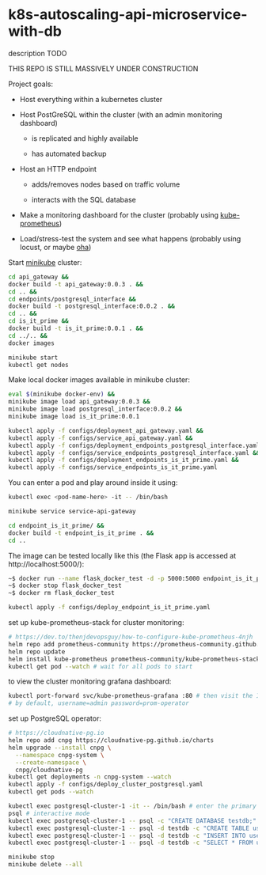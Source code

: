 # k8s-autoscaling-api-microservice-with-db
description TODO

THIS REPO IS STILL MASSIVELY UNDER CONSTRUCTION

Project goals:

* Host everything within a kubernetes cluster

* Host PostGreSQL within the cluster (with an admin monitoring dashboard)

    - is replicated and highly available

    - has automated backup

* Host an HTTP endpoint 
    
    - adds/removes nodes based on traffic volume
    
    - interacts with the SQL database

* Make a monitoring dashboard for the cluster (probably using [kube-prometheus](https://github.com/prometheus-operator/kube-prometheus))

* Load/stress-test the system and see what happens (probably using locust, or maybe [oha](https://github.com/hatoo/oha))

Start [minikube](https://github.com/kubernetes/minikube) cluster:

```bash
cd api_gateway &&
docker build -t api_gateway:0.0.3 . &&
cd .. &&
cd endpoints/postgresql_interface &&
docker build -t postgresql_interface:0.0.2 . &&
cd .. &&
cd is_it_prime &&
docker build -t is_it_prime:0.0.1 . &&
cd ../.. &&
docker images
```

```bash
minikube start 
kubectl get nodes
```

Make local docker images available in minikube cluster:

```bash
eval $(minikube docker-env) &&
minikube image load api_gateway:0.0.3 &&
minikube image load postgresql_interface:0.0.2 &&
minikube image load is_it_prime:0.0.1
```

```bash
kubectl apply -f configs/deployment_api_gateway.yaml &&
kubectl apply -f configs/service_api_gateway.yaml &&
kubectl apply -f configs/deployment_endpoints_postgresql_interface.yaml &&
kubectl apply -f configs/service_endpoints_postgresql_interface.yaml &&
kubectl apply -f configs/deployment_endpoints_is_it_prime.yaml &&
kubectl apply -f configs/service_endpoints_is_it_prime.yaml
```

You can enter a pod and play around inside it using:
```bash
kubectl exec <pod-name-here> -it -- /bin/bash 
```

```bash
minikube service service-api-gateway
```

```bash
cd endpoint_is_it_prime/ &&
docker build -t endpoint_is_it_prime . &&
cd ..
```
The image can be tested locally like this (the Flask app is accessed at http://localhost:5000/):
```bash
~$ docker run --name flask_docker_test -d -p 5000:5000 endpoint_is_it_prime
~$ docker stop flask_docker_test 
~$ docker rm flask_docker_test
```


```bash
kubectl apply -f configs/deploy_endpoint_is_it_prime.yaml
```

set up kube-prometheus-stack for cluster monitoring:
```bash
# https://dev.to/thenjdevopsguy/how-to-configure-kube-prometheus-4njh 
helm repo add prometheus-community https://prometheus-community.github.io/helm-charts
helm repo update
helm install kube-prometheus prometheus-community/kube-prometheus-stack
kubectl get pod --watch # wait for all pods to start
```
to view the cluster monitoring grafana dashboard:
```bash
kubectl port-forward svc/kube-prometheus-grafana :80 # then visit the IP address shown in your browser
# by default, username=admin password=prom-operator
```

set up PostgreSQL operator:
```bash
# https://cloudnative-pg.io
helm repo add cnpg https://cloudnative-pg.github.io/charts
helm upgrade --install cnpg \
  --namespace cnpg-system \
  --create-namespace \
  cnpg/cloudnative-pg
kubectl get deployments -n cnpg-system --watch
kubectl apply -f configs/deploy_cluster_postgresql.yaml
kubectl get pods --watch
```

```bash 
kubectl exec postgresql-cluster-1 -it -- /bin/bash # enter the primary database node
psql # interactive mode
kubectl exec postgresql-cluster-1 -- psql -c "CREATE DATABASE testdb;"
kubectl exec postgresql-cluster-1 -- psql -d testdb -c "CREATE TABLE users(name VARCHAR(99), age INT);"
kubectl exec postgresql-cluster-1 -- psql -d testdb -c "INSERT INTO users (name, age) values ('joe', 69);"
kubectl exec postgresql-cluster-1 -- psql -d testdb -c "SELECT * FROM users WHERE age=69;"
```


```bash
minikube stop
minikube delete --all
```
